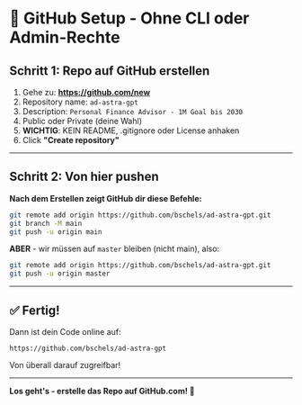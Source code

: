 # 🚀 GitHub Setup - Ohne CLI oder Admin-Rechte

## Schritt 1: Repo auf GitHub erstellen

1. Gehe zu: **https://github.com/new**
2. Repository name: `ad-astra-gpt`
3. Description: `Personal Finance Advisor - 1M Goal bis 2030`
4. Public oder Private (deine Wahl)
5. **WICHTIG**: KEIN README, .gitignore oder License anhaken
6. Click **"Create repository"**

---

## Schritt 2: Von hier pushen

**Nach dem Erstellen zeigt GitHub dir diese Befehle:**

```bash
git remote add origin https://github.com/bschels/ad-astra-gpt.git
git branch -M main
git push -u origin main
```

**ABER** - wir müssen auf `master` bleiben (nicht main), also:

```bash
git remote add origin https://github.com/bschels/ad-astra-gpt.git
git push -u origin master
```

---

## ✅ Fertig!

Dann ist dein Code online auf:
```
https://github.com/bschels/ad-astra-gpt
```

Von überall darauf zugreifbar!

---

**Los geht's - erstelle das Repo auf GitHub.com! 🚀**

